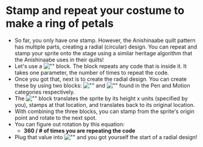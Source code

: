 # Stamp and repeat your costume to make a ring of petals

- So far, you only have one stamp. However, the Anishinaabe quilt pattern has multiple parts, creating a radial (circular) design. You can repeat and stamp your sprite onto the stage using a similar heritage algorithm that the Anishinaabe uses in their quilts!
- Let's use a ![""](./img/repeat.png) block. The block repeats any code that is inside it. It takes one parameter, the number of times to repeat the code.
- Once you got that, next is to create the radial design. You can create these by using two blocks: ![""](./img/outstamp.png) and ![""](./img/rotatebyxdegrees.png) found in the Pen and Motion categories respectively.
- The ![""](./img/outstamp.png) block translates the sprite by its height x units (specified by you), stamps at that location, and translates back to its original location.
- With combining the three blocks, you can stamp from the sprite's origin point and rotate to the next spot.
- You can figure out rotation by this equation:
  - **360 / # of times you are repeating the code**
- Plug that value into ![""](./img/rotatebyxdegrees.png) and you got yourself the start of a radial design!
